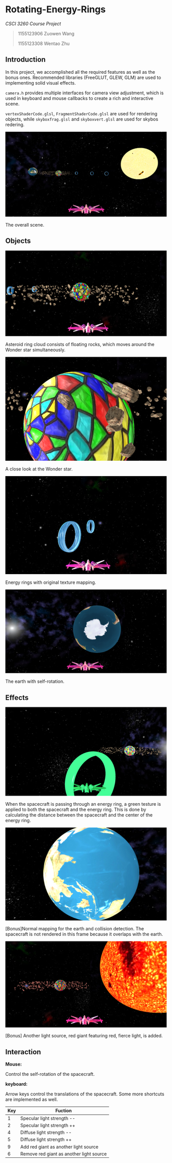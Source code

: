 # Rotating-Energy-Rings

*CSCI 3260 Course Project*

> 1155123906 Zuowen Wang
>
> 1155123308 Wentao Zhu



## Introduction

In this project, we accomplished all the required features as well as the bonus ones. Recommended libraries (FreeGLUT, GLEW, GLM) are used to implementing solid visual effects.



`camera.h` provides multiple interfaces for camera view adjustment, which is used in keyboard and mouse callbacks to create a rich and interactive scene.



`vertexShaderCode.glsl`, `FragmentShaderCode.glsl` are used for rendering objects, while `skyboxfrag.glsl` and `skyboxvert.glsl` are used for skybos redering.



![full](Screenshots/full.PNG)

The overall scene.



## Objects

![](Screenshots/rock.PNG)

Asteroid ring cloud consists of floating rocks, which moves around the Wonder star simultaneously.



![](Screenshots/wonder.png)

A close look at the Wonder star.



![ring](Screenshots/ring.PNG)

Energy rings with original texture mapping.



![earth](Screenshots/earth.PNG)

The earth with self-rotation.



## Effects

![pass](Screenshots/pass.PNG)

When the spacecraft is passing through an energy ring, a green testure is applied to both the spacecraft and the energy ring. This is done by calculating the distance between the spacecraft and the center of the energy ring.



![normalmapping](Screenshots/normalmapping.PNG)

[Bonus]Normal mapping for the earth and collision detection. The spacecraft is not rendered in this frame because it overlaps with the earth.



![newlight](Screenshots/newlight.PNG)

[Bonus] Another light source, red giant featuring red, fierce light, is added.



## Interaction

**Mouse:** 

Control the self-rotation of the spacecraft.

**keyboard:** 

Arrow keys control the translations of the spacecraft. Some more shortcuts are implemented as well.

| Key  | Fuction                                  |
| ---- | ---------------------------------------- |
| 1    | Specular light strength --               |
| 2    | Specular light strength ++               |
| 4    | Diffuse light strength --                |
| 5    | Diffuse light strength ++                |
| 9    | Add red giant as another light source    |
| 6    | Remove red giant as another light source |







